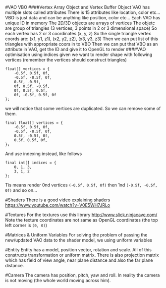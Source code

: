 #VAO VBO
####Vertex Array Object and Vertex Buffer Object
VAO has multiple slots called attributes
There is 15 attributes like location, color etc...
VBO is just data and can be anything like position, color etc...
Each VAO has unique ID in memory
The 2D/3D objects are arrays of vertices
The objetc are group of triangles (3 vertices, 3 points in 2 or 3 dimensional space)
So each vertex has 2 or 3 coordinates (x, y, z)
So the single triangle vertex coords are:
(x1, y1, z1), (x2, y2, z2), (x3, y3, z3)
Then we can put list of this triangles with appropriate coors in to VBO
Then we can put that VBO as an attribute in VAO, get the ID and give it to OpenGL to render
####VAO optimisation using indices
given we want to render shape with following vertices (remember the vertices should construct triangles)

~~~
float[] vertices = { 
    -0.5f, 0.5f, 0f, 
    -0.5f, -0.5f, 0f, 
    0.5f, -0.5f, 
    0f, 0.5f, -0.5f, 
    0f, 0.5f, 0.5f, 
    0f, -0.5f, 0.5f, 0f
};
~~~

we will notice that some vertices are duplicated.
So we can remove some of them.
~~~
final float[] vertices = {
    -0.5f, 0.5f, 0f,
    -0.5f, -0.5f, 0f,
    0.5f, -0.5f, 0f,
    0.5f, 0.5f, 0f,
};
~~~
And use indexing instead, like follows
~~~
final int[] indices = {
    0, 1, 3,
    3, 1, 2
};
~~~
Tis means render 0nd vertices `(-0.5f, 0.5f, 0f)` then 1nd `(-0.5f, -0.5f, 0f)` and so on...

#Shaders
There is a good video explaining shaders https://www.youtube.com/watch?v=V0E5WH7JRLo

#Textures
For the textures use this library http://www.slick.ninjacave.com/
Note the texture coordinates are not same as OpenGL coordinates (the top left corner is `(0, 0)`)

#Matrices & Uniform Variables
For solving the problem of passing the new/updated VAO data to the shader model, we using uniform variables

#Entity
Entity has a model, position vector, rotation and scale.
All of this constructs transformation or uniform matrix.
There is also projection matrix which has field of view angle, near plane distance and also the far plane distance.

#Camera
The camera has position, pitch, yaw and roll. In reality the camera is not moving (the whole world moving across him).